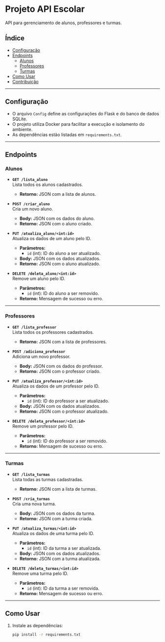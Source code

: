# Projeto API Escolar

API para gerenciamento de alunos, professores e turmas.

## Índice

- [Configuração](#configuração)
- [Endpoints](#endpoints)
  - [Alunos](#alunos)
  - [Professores](#professores)
  - [Turmas](#turmas)
- [Como Usar](#como-usar)
- [Contribuição](#contribuição)

---

## Configuração

- O arquivo `Config` define as configurações do Flask e do banco de dados SQLite.
- O projeto utiliza Docker para facilitar a execução e isolamento do ambiente.
- As dependências estão listadas em `requirements.txt`.

---

## Endpoints

### Alunos

- **`GET /lista_aluno`**  
  Lista todos os alunos cadastrados.
  - **Retorno:** JSON com a lista de alunos.

- **`POST /criar_aluno`**  
  Cria um novo aluno.
  - **Body:** JSON com os dados do aluno.
  - **Retorno:** JSON com o aluno criado.

- **`PUT /atualiza_aluno/<int:id>`**  
  Atualiza os dados de um aluno pelo ID.
  - **Parâmetros:**  
    - `id` (int): ID do aluno a ser atualizado.
  - **Body:** JSON com os dados atualizados.
  - **Retorno:** JSON com o aluno atualizado.

- **`DELETE /deleta_aluno/<int:id>`**  
  Remove um aluno pelo ID.
  - **Parâmetros:**  
    - `id` (int): ID do aluno a ser removido.
  - **Retorno:** Mensagem de sucesso ou erro.

---

### Professores

- **`GET /lista_professor`**  
  Lista todos os professores cadastrados.
  - **Retorno:** JSON com a lista de professores.

- **`POST /adiciona_professor`**  
  Adiciona um novo professor.
  - **Body:** JSON com os dados do professor.
  - **Retorno:** JSON com o professor criado.

- **`PUT /atualiza_professor/<int:id>`**  
  Atualiza os dados de um professor pelo ID.
  - **Parâmetros:**  
    - `id` (int): ID do professor a ser atualizado.
  - **Body:** JSON com os dados atualizados.
  - **Retorno:** JSON com o professor atualizado.

- **`DELETE /deleta_professor/<int:id>`**  
  Remove um professor pelo ID.
  - **Parâmetros:**  
    - `id` (int): ID do professor a ser removido.
  - **Retorno:** Mensagem de sucesso ou erro.

---

### Turmas

- **`GET /lista_turmas`**  
  Lista todas as turmas cadastradas.
  - **Retorno:** JSON com a lista de turmas.

- **`POST /cria_turmas`**  
  Cria uma nova turma.
  - **Body:** JSON com os dados da turma.
  - **Retorno:** JSON com a turma criada.

- **`PUT /atualiza_turmas/<int:id>`**  
  Atualiza os dados de uma turma pelo ID.
  - **Parâmetros:**  
    - `id` (int): ID da turma a ser atualizada.
  - **Body:** JSON com os dados atualizados.
  - **Retorno:** JSON com a turma atualizada.

- **`DELETE /deleta_turmas/<int:id>`**  
  Remove uma turma pelo ID.
  - **Parâmetros:**  
    - `id` (int): ID da turma a ser removida.
  - **Retorno:** Mensagem de sucesso ou erro.

---

## Como Usar

1. Instale as dependências:
   ```bash
   pip install -r requirements.txt